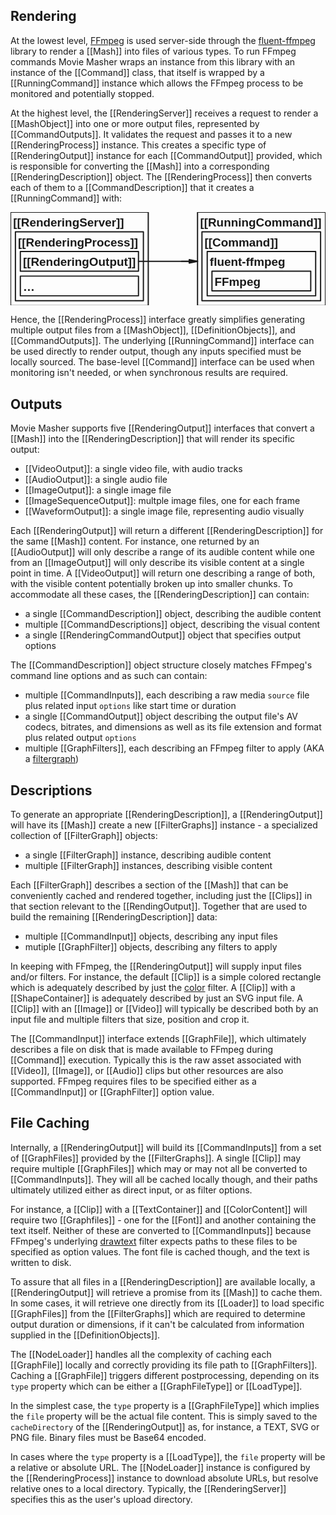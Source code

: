## Rendering

At the lowest level, [FFmpeg](https://www.ffmpeg.org) is used server-side through the
[fluent-ffmpeg](https://www.npmjs.com/package/fluent-ffmpeg) library to render
a [[Mash]] into files of various types. To run FFmpeg commands Movie Masher wraps an instance from this library with an instance of the [[Command]] class, that itself is wrapped by a [[RunningCommand]] instance which allows the FFmpeg process to be monitored and potentially stopped.

At the highest level, the [[RenderingServer]] receives a request to render a [[MashObject]] into one or more output files, represented by [[CommandOutputs]]. It validates the request and passes it to a new [[RenderingProcess]] instance. This creates a specific type of [[RenderingOutput]] instance for each [[CommandOutput]] provided, which is responsible for converting the [[Mash]] into a corresponding [[RenderingDescription]] object. The [[RenderingProcess]] then converts each of them to a [[CommandDescription]] that it creates a [[RunningCommand]] with:

<!-- MAGIC:START (COLORSVG:replacements=black&src=../svg/ffmpeg-abstraction.svg) -->
<svg width="640" height="190" xmlns="http://www.w3.org/2000/svg" xmlns:xlink="http://www.w3.org/1999/xlink" viewbox="0 0 640 190">
<path d="M 380.00 0.00 L 640.00 0.00 L 640.00 190.00 L 380.00 190.00 Z M 380.00 0.00" stroke-width="2.50" stroke="currentColor" stroke-linecap="round" stroke-linejoin="round" fill="none"  />
<text x="385.25" y="29.73" font-family="Helvetica" font-size="24.00px" fill="currentColor" opacity="1.00" font-weight="bold" >[[RunningCommand]]</text>
<path d="M 389.00 40.00 L 630.00 40.00 L 630.00 180.00 L 389.00 180.00 Z M 389.00 40.00" stroke-width="2.50" stroke="currentColor" stroke-linecap="round" stroke-linejoin="round" fill="none"  />
<text x="394.25" y="69.73" font-family="Helvetica" font-size="24.00px" fill="currentColor" opacity="1.00" font-weight="bold" >[[Command]]</text>
<path d="M 20.00 80.00 L 260.00 80.00 L 260.00 120.00 L 20.00 120.00 Z M 20.00 80.00" stroke-width="2.50" stroke="currentColor" stroke-linecap="round" stroke-linejoin="round" fill="none"  />
<text x="25.25" y="109.73" font-family="Helvetica" font-size="24.00px" fill="currentColor" opacity="1.00" font-weight="bold" >[[RenderingOutput]]</text>
<path d="M 10.00 40.00 L 270.00 40.00 L 270.00 180.00 L 10.00 180.00 Z M 10.00 40.00" stroke-width="2.50" stroke="currentColor" stroke-linecap="round" stroke-linejoin="round" fill="none"  />
<text x="15.25" y="69.73" font-family="Helvetica" font-size="24.00px" fill="currentColor" opacity="1.00" font-weight="bold" >[[RenderingProcess]]</text>
<path d="M 347.40 100.00 L 363.10 100.00 M 363.10 103.59 L 363.10 96.41 L 380.00 100.00 Z M 363.10 103.59" stroke-width="2.50" stroke="currentColor" stroke-linecap="round" stroke-linejoin="round" fill="currentColor"  />
<path d="M 260.00 100.00 L 380.00 100.00" stroke-width="2.50" stroke="currentColor" stroke-linecap="round" stroke-linejoin="round" fill="none"  />
<path d="M 399.67 80.00 L 620.00 80.00 L 620.00 170.00 L 399.67 170.00 Z M 399.67 80.00" stroke-width="2.50" stroke="currentColor" stroke-linecap="round" stroke-linejoin="round" fill="none"  />
<text x="404.92" y="109.73" font-family="Helvetica" font-size="24.00px" fill="currentColor" opacity="1.00" font-weight="bold" >  fluent-ffmpeg</text>
<path d="M 409.33 120.00 L 610.00 120.00 L 610.00 160.00 L 409.33 160.00 Z M 409.33 120.00" stroke-width="2.50" stroke="currentColor" stroke-linecap="round" stroke-linejoin="round" fill="none"  />
<text x="414.58" y="149.73" font-family="Helvetica" font-size="24.00px" fill="currentColor" opacity="1.00" font-weight="bold" >  FFmpeg</text>
<path d="M 0.10 0.00 L 279.90 0.00 L 279.90 190.00 L 0.10 190.00 Z M 0.10 0.00" stroke-width="2.50" stroke="currentColor" stroke-linecap="round" stroke-linejoin="round" fill="none"  />
<text x="5.35" y="29.73" font-family="Helvetica" font-size="24.00px" fill="currentColor" opacity="1.00" font-weight="bold" >[[RenderingServer]]</text>
<path d="M 20.00 130.00 L 260.00 130.00 L 260.00 170.00 L 20.00 170.00 Z M 20.00 130.00" stroke-width="2.50" stroke="currentColor" stroke-linecap="round" stroke-linejoin="round" fill="none"  />
<text x="25.25" y="159.73" font-family="Helvetica" font-size="24.00px" fill="currentColor" opacity="1.00" font-weight="bold" >…</text>
</svg>
<!-- MAGIC:END -->

Hence, the [[RenderingProcess]] interface greatly simplifies generating
multiple output files from a [[MashObject]], [[DefinitionObjects]], and [[CommandOutputs]]. The underlying [[RunningCommand]] interface can be used directly to render output, though any inputs specified must be locally sourced. The base-level [[Command]] interface can be used when monitoring isn't needed, or when synchronous results are required.

## Outputs

Movie Masher supports five [[RenderingOutput]] interfaces that convert a
[[Mash]] into the [[RenderingDescription]] that will render its specific output:

- [[VideoOutput]]: a single video file, with audio tracks
- [[AudioOutput]]: a single audio file
- [[ImageOutput]]: a single image file
- [[ImageSequenceOutput]]: multple image files, one for each frame
- [[WaveformOutput]]: a single image file, representing audio visually

Each [[RenderingOutput]] will return a different [[RenderingDescription]] for the same [[Mash]]
content. For instance, one returned by an [[AudioOutput]] will only describe a range of its audible content while one from an [[ImageOutput]] will only describe its visible content at a single point in time. A [[VideoOutput]] will return one describing a range of both, with the visible content potentially broken up into smaller chunks. To accommodate all these cases, the [[RenderingDescription]] can contain:

- a single [[CommandDescription]] object, describing the audible content
- multiple [[CommandDescriptions]] object, describing the visual content
- a single [[RenderingCommandOutput]] object that specifies output options

The [[CommandDescription]] object structure closely matches FFmpeg's command line options and as such can contain:

- multiple [[CommandInputs]], each describing a raw media `source` file plus related input `options` like start time or duration
- a single [[CommandOutput]] object describing the output file's AV codecs, bitrates, and dimensions as well as its file extension and format plus related output `options`
- multiple [[GraphFilters]], each describing an FFmpeg filter to apply (AKA a [filtergraph](https://ffmpeg.org/ffmpeg-filters.html#Filtergraph-description))

## Descriptions
To generate an appropriate [[RenderingDescription]], a [[RenderingOutput]] will have its [[Mash]] create a new [[FilterGraphs]] instance - a specialized collection of [[FilterGraph]] objects:

- a single [[FilterGraph]] instance, describing audible content
- multiple [[FilterGraph]] instances, describing visible content

Each [[FilterGraph]] describes a section of the [[Mash]] that can be conveniently
cached and rendered together, including just the [[Clips]] in that section relevant to the [[RendingOutput]].
Together that are used to build the remaining [[RenderingDescription]] data:

- multiple [[CommandInput]] objects, describing any input files
- mutiple [[GraphFilter]] objects, describing any filters to apply

In keeping with FFmpeg, the [[RenderingOutput]] will supply input files and/or filters. For instance, the default [[Clip]] is a simple colored rectangle which is adequately described by just the [color](https://ffmpeg.org/ffmpeg-filters.html#color)
filter. A [[Clip]] with a [[ShapeContainer]] is adequately described by just an SVG input file. A [[Clip]] with an [[Image]] or [[Video]] will typically be described both by an input file and multiple filters that size, position and crop it. 

The [[CommandInput]] interface extends [[GraphFile]], which ultimately describes a file on disk that is made available to FFmpeg during [[Command]] execution. Typically this is the raw asset associated with [[Video]], [[Image]], or [[Audio]] clips but other resources are also supported. FFmpeg requires files to be specified either as a [[CommandInput]] or [[GraphFilter]] option value.


## File Caching
Internally, a [[RenderingOutput]] will build its [[CommandInputs]] from a set of [[GraphFiles]] provided by the [[FilterGraphs]]. 
A single [[Clip]] may require multiple [[GraphFiles]] which may or may not all be converted to [[CommandInputs]]. They will all be cached locally though, and their paths ultimately utilized either as direct input, or as filter options. 

For instance, a [[Clip]] with a [[TextContainer]] and [[ColorContent]] will require two [[Graphfiles]] - one for the [[Font]] and another containing the text itself. Neither of these
are converted to [[CommandInputs]] because FFmpeg's underlying
[drawtext](https://ffmpeg.org/ffmpeg-filters.html#drawtext)
filter expects paths to these files to be specified as option values. The font file is cached though, and the text is written to disk. 

To assure that all files in a [[RenderingDescription]] are available locally, a [[RenderingOutput]] will retrieve a promise from its [[Mash]] to cache them. In some cases, it will retrieve one directly from its [[Loader]] to load specific [[GraphFiles]] from the [[FilterGraphs]] which are required to determine output duration or dimensions, if it can't be calculated from information supplied in the [[DefinitionObjects]].

The [[NodeLoader]] handles all the complexity of caching each [[GraphFile]]
locally and correctly providing its file path to [[GraphFilters]].
Caching a [[GraphFile]] triggers different postprocessing, depending on its `type` property
which can be either a [[GraphFileType]] or [[LoadType]].

In the simplest case, the `type` property is a [[GraphFileType]] which implies the `file`
property will be the actual file content. This is simply saved to the `cacheDirectory` of
the [[RenderingOutput]] as, for instance, a TEXT, SVG or PNG file. Binary files must be
Base64 encoded.

In cases where the `type` property is a [[LoadType]], the `file` property will be a
relative or absolute URL. The [[NodeLoader]]
instance is configured by the [[RenderingProcess]] instance to download absolute URLs, but resolve relative ones to a local directory. Typically, the [[RenderingServer]] specifies this as the user's upload directory.
